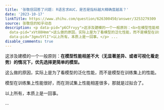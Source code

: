 ```yaml
---
title: '张敬信回答了问题: R语言求AUC，是否是指标越大精确度越高？'
date: '2023-10-17'
linkTitle: https://www.zhihu.com/question/626300450/answer/3253279309
source: 张敬信的知乎动态
description: <p data-pid="p6CFrvyy">这涉及建模的一个一般原则：<b>在模型性能相差不大（无显著差异、或者可视化看走势）的情况下，优先选择更简单的模型。</b></p><p
  data-pid="xVt88Hmm">这么做的原因，实际上是为了看模型的泛化性能，而不是模型在训练集上的性能。</p><p data-pid="nEvKWkBf">模型在训练集上性能很好，而在测试集上性能相差很多，那就是过拟合了。</p><p
  data-pid="3gmv5YlI">以上所有，本质上是一回事。</p> ...
disable_comments: true
---
```

<p data-pid="p6CFrvyy">这涉及建模的一个一般原则：<b>在模型性能相差不大（无显著差异、或者可视化看走势）的情况下，优先选择更简单的模型。</b></p><p data-pid="xVt88Hmm">这么做的原因，实际上是为了看模型的泛化性能，而不是模型在训练集上的性能。</p><p data-pid="nEvKWkBf">模型在训练集上性能很好，而在测试集上性能相差很多，那就是过拟合了。</p><p data-pid="3gmv5YlI">以上所有，本质上是一回事。</p> ...
